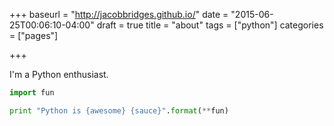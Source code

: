+++
baseurl = "http://jacobbridges.github.io/"
date = "2015-06-25T00:06:10-04:00"
draft = true
title = "about"
tags = ["python"]
categories = ["pages"]

+++

I'm a Python enthusiast.

```python
import fun

print "Python is {awesome} {sauce}".format(**fun)
```
